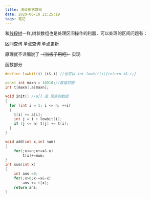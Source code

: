 ```yaml
---
title: 浅谈树状数组
date: 2020-06-19 21:25:19
tags: 笔记
---
```


和[线段树](/浅谈线段树/#more)一样,树状数组也是处理区间操作的利器，可以处理的区间问题有：

区间查询 单点查询 单点更新

<!--more-->

原理就不详细说了 ~~（当板子用吧）~~
实现:

函数部分
```cpp
#define lowbit(i) (i&-i) //也可以 int lowbit(i){return i&-i;}

const int maxn = 10010;//数据范围
int t[maxn],a[maxn];

void init() //a[] 是 原来的数组 
{
  for (int i = 1; i <= n; ++i) 
  {
    t[i] += a[i];
    int j = i + lowbit(i);
    if (j <= n) t[j] += t[i];
  }
}

void add(int x,int num)
{
	for(;x<=n;x+=x&-x)
		t[x]+=num;
} 
int sum(int x)
{
	int ans =0;
	for(;x>0;x-=x&-x)
		ans += t[x];
	return ans;
} 
```